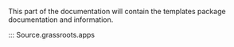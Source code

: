 This part of the documentation will contain the templates package documentation and information.

::: Source.grassroots.apps